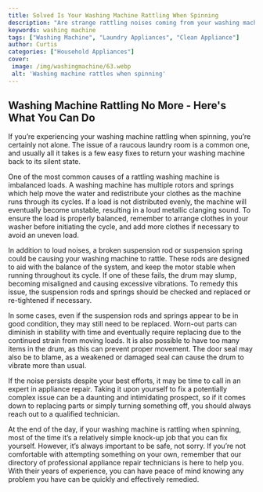 ```yaml
---
title: Solved Is Your Washing Machine Rattling When Spinning
description: "Are strange rattling noises coming from your washing machine when its in spin mode Find out why and how to fix it in this helpful blog post"
keywords: washing machine
tags: ["Washing Machine", "Laundry Appliances", "Clean Appliance"]
author: Curtis
categories: ["Household Appliances"]
cover: 
 image: /img/washingmachine/63.webp
 alt: 'Washing machine rattles when spinning'
---
```

## Washing Machine Rattling No More - Here's What You Can Do

If you’re experiencing your washing machine rattling when spinning, you’re certainly not alone. The issue of a raucous laundry room is a common one, and usually all it takes is a few easy fixes to return your washing machine back to its silent state. 

One of the most common causes of a rattling washing machine is imbalanced loads. A washing machine has multiple rotors and springs which help move the water and redistribute your clothes as the machine runs through its cycles. If a load is not distributed evenly, the machine will eventually become unstable, resulting in a loud metallic clanging sound. To ensure the load is properly balanced, remember to arrange clothes in your washer before initiating the cycle, and add more clothes if necessary to avoid an uneven load.

In addition to loud noises, a broken suspension rod or suspension spring could be causing your washing machine to rattle. These rods are designed to aid with the balance of the system, and keep the motor stable when running throughout its cycle. If one of these fails, the drum may slump, becoming misaligned and causing excessive vibrations. To remedy this issue, the suspension rods and springs should be checked and replaced or re-tightened if necessary.

In some cases, even if the suspension rods and springs appear to be in good condition, they may still need to be replaced. Worn-out parts can diminish in stability with time and eventually require replacing due to the continued strain from moving loads. It is also possible to have too many items in the drum, as this can prevent proper movement. The door seal may also be to blame, as a weakened or damaged seal can cause the drum to vibrate more than usual.

If the noise persists despite your best efforts, it may be time to call in an expert in appliance repair. Taking it upon yourself to fix a potentially complex issue can be a daunting and intimidating prospect, so if it comes down to replacing parts or simply turning something off, you should always reach out to a qualified technician.

At the end of the day, if your washing machine is rattling when spinning, most of the time it’s a relatively simple knock-up job that you can fix yourself. However, it’s always important to be safe, not sorry. If you’re not comfortable with attempting something on your own, remember that our directory of professional appliance repair technicians is here to help you. With their years of experience, you can have peace of mind knowing any problem you have can be quickly and effectively remedied.
